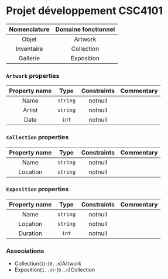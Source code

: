 # Projet développement CSC4101

| Nomenclature | Domaine fonctionnel |
| :----------: | :-----------------: |
| Objet        | Artwork             |
| Inventaire   | Collection          | 
| Gallerie     | Exposition          | 


### `Artwork` properties 

| Property name | Type     | Constraints | Commentary |
| :-----------: | :------: | :---------: | :--------: |
| Name          | `string` | notnull     |            |
| Artist        | `string` | notnull     |            |
| Date          | `int`    | notnull     |            |

### `Collection` properties

| Property name | Type     | Constraints | Commentary |
| :-----------: | :------: | :---------: | :--------: |
| Name          | `string` | notnull     |            |
| Location      | `string` | notnull     |            |

### `Exposition` properties

| Property name | Type     | Constraints | Commentary |
| :-----------: | :------: | :---------: | :--------: |
| Name          | `string` | notnull     |            |
| Location      | `string` | notnull     |            |
| Duration      | `int`    | notnull     |            |


### Associations

- Collection(`1`)-(`0..n`)Artwork
- Exposition(`1..n`)-(`0..n`)Collection